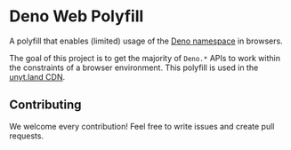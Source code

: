 # Deno Web Polyfill
A polyfill that enables (limited) usage of the [Deno namespace](https://deno.land/api@v1.38.0?s=Deno) in browsers.

The goal of this project is to get the majority of `Deno.*` APIs to work within the constraints of a browser environment.
This polyfill is used in the [unyt.land CDN](https://github.com/unyt-org/unyt.land).

## Contributing

We welcome every contribution!
Feel free to write issues and create pull requests.
